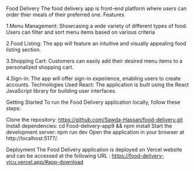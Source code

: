
Food Delivery The food delivery app is front-end platform where users can order thier meals of their preferred one. Features

1.Menu Management: Showcasing a wide variety of different types of food. Users can filter and sort menu items based on various criteria

2.Food Listing: The app will feature an intuitive and visually appealing food listing section.

3.Shopping Cart: Customers can easily add their desired menu items to a personalized shopping cart.

4.Sign-in: The app will offer sign-in experience, enabling users to create accounts.
Technologies Used React: The application is built using the React JavaScript library for building user interfaces.

Getting Started To run the Food Delivery application locally, follow these steps:

Clone the repository: https://github.com/Sawda-Hassan/food-delivery.git Install dependencies: cd Food-delivery-app9 && npm install Start the development server: npm run dev Open the application in your browser at http://localhost:5177/.

Deployment The Food Delivery application is deployed on Vercel website and can be accessed at the following URL : https://food-delivery-vjcu.vercel.app/#app-download